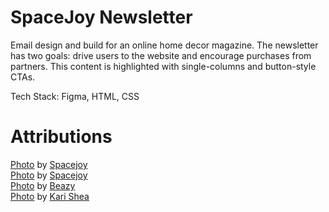 # SpaceJoy Newsletter

Email design and build for an online home decor magazine. The newsletter has two goals: drive users to the website and encourage purchases from partners. This content is highlighted with single-columns and button-style CTAs. 

Tech Stack: Figma, HTML, CSS

# Attributions

[Photo](https://unsplash.com/photos/IH7wPsjwomc) by [Spacejoy](https://unsplash.com/@spacejoy)<br/>
[Photo](https://unsplash.com/photos/THR4LzUUUYA) by [Spacejoy](https://unsplash.com/@spacejoy)<br/>
[Photo](https://unsplash.com/photos/60SnthS09Ao) by [Beazy](https://unsplash.com/@beazy)<br/>
[Photo](https://unsplash.com/photos/AMyjxxLEHU4) by [Kari Shea](https://unsplash.com/@karishea)<br/>
